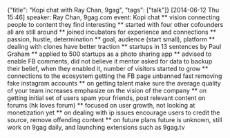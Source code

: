 {"title": "Kopi chat with Ray Chan, 9gag", "tags": ["talk"]}
[2014-06-12 Thu 15:46]
speaker: Ray Chan, 9gag.com
event: Kopi chat
** vision
connecting people to content they find interesting
** started with four other cofounders
all are still around
** joined incubators for experience and connections
** passion, hustle, determination
** goal, audience (start small), platform
** dealing with clones
have better traction
** startups in 13 sentences by Paul Graham
** applied to 500 startups as a photo sharing app
** advised to enable FB comments, did not believe it
mentor asked for data to backup their belief, when they enabled it,
number of visitors started to grow
** connections to the ecosystem
getting the FB page unbanned fast
removing fake instagram accounts
** on getting talent
make sure the average quality of your team increases
emphasize on the vision of the company
** on getting initial set of users
spam your friends, post relevant content on forums (hk loves forum)
** focused on user growth, not looking at monetization yet
** on dealing with ip issues
encourage users to credit the source, remove offending content
** on future plans
future is unknown, still work on 9gag daily, and launching extensions such as 9gag.tv
